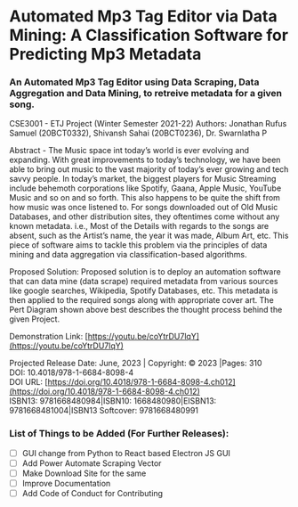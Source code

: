 # Automated Mp3 Tag Editor via Data Mining: A Classification Software for Predicting Mp3 Metadata
### An Automated Mp3 Tag Editor using Data Scraping, Data Aggregation and Data Mining, to retreive metadata for a given song.

CSE3001 - ETJ Project (Winter Semester 2021-22)
Authors: Jonathan Rufus Samuel (20BCT0332), Shivansh Sahai (20BCT0236), Dr. Swarnlatha P
         
Abstract - The Music space int today’s world is ever
evolving and expanding. With great improvements to
today’s technology, we have been able to bring out music
to the vast majority of today’s ever growing and tech
savvy people. In today’s market, the biggest players for
Music Streaming include behemoth corporations like
Spotify, Gaana, Apple Music, YouTube Music and so on
and so forth. This also happens to be quite the shift from
how music was once listened to. For songs downloaded out
of Old Music Databases, and other distribution sites, they
oftentimes come without any known metadata. i.e., Most
of the Details with regards to the songs are absent, such as
the Artist’s name, the year it was made, Album Art, etc.
This piece of software aims to tackle this problem via the
principles of data mining and data aggregation via
classification-based algorithms.

Proposed Solution: Proposed solution is to deploy an
automation software that can data mine (data scrape)
required metadata from various sources like google
searches, Wikipedia, Spotify Databases, etc. This
metadata is then applied to the required songs along with
appropriate cover art. The Pert Diagram shown above
best describes the thought process behind the given
Project.

Demonstration Link: [https://youtu.be/coYtrDU7lqY](https://youtu.be/coYtrDU7lqY)

Projected Release Date: June, 2023 | Copyright: © 2023 |Pages: 310 <br>
DOI: 10.4018/978-1-6684-8098-4 <br>
DOI URL: [https://doi.org/10.4018/978-1-6684-8098-4.ch012](https://doi.org/10.4018/978-1-6684-8098-4.ch012) <br>
ISBN13: 9781668480984|ISBN10: 1668480980|EISBN13: 9781668481004|ISBN13 Softcover: 9781668480991 <br>

### List of Things to be Added (For Further Releases):
- [ ] GUI change from Python to React based Electron JS GUI
- [ ] Add Power Automate Scraping Vector
- [ ] Make Download Site for the same
- [ ] Improve Documentation
- [ ] Add Code of Conduct for Contributing
